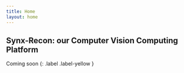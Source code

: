 ```yaml
---
title: Home
layout: home
---
```


## Synx-Recon: our Computer Vision Computing Platform

Coming soon 
{: .label .label-yellow }